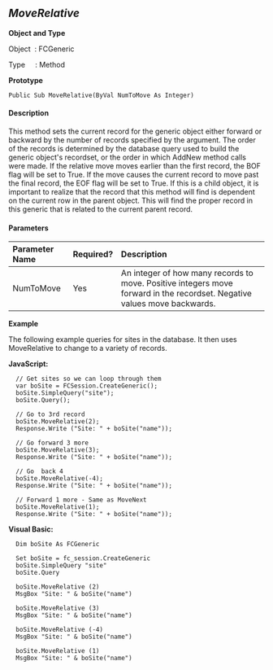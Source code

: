 _MoveRelative_
--------------

**Object and Type**

Object  : FCGeneric

Type     : Method

**Prototype**

```
Public Sub MoveRelative(ByVal NumToMove As Integer)
```

#### Description

This method sets the current record for the generic object either forward or backward by the number of records specified by the argument. The order of the records is determined by the database query used to build the generic object's recordset, or the order in which AddNew method calls were made. If the relative move moves earlier than the first record, the BOF flag will be set to True. If the move causes the current record to move past the final record, the EOF flag will be set to True. If this is a child object, it is important to realize that the record that this method will find is dependent on the current row in the parent object. This will find the proper record in this generic that is related to the current parent record.

#### Parameters

| Parameter Name | Required? | Description |
|:--- |:--- |:--- |
| NumToMove | Yes | An integer of how many records to move. Positive integers move forward in the recordset. Negative values move backwards. |

**Example**

The following example queries for sites in the database. It then uses MoveRelative to change to a variety of records.

**JavaScript:**
```
  // Get sites so we can loop through them
  var boSite = FCSession.CreateGeneric();
  boSite.SimpleQuery("site");
  boSite.Query();

  // Go to 3rd record
  boSite.MoveRelative(2);
  Response.Write ("Site: " + boSite("name"));  

  // Go forward 3 more 
  boSite.MoveRelative(3);
  Response.Write ("Site: " + boSite("name"));  

  // Go  back 4
  boSite.MoveRelative(-4);
  Response.Write ("Site: " + boSite("name"));  

  // Forward 1 more - Same as MoveNext
  boSite.MoveRelative(1);
  Response.Write ("Site: " + boSite("name"));  
```

**Visual Basic:**
```
  Dim boSite As FCGeneric

  Set boSite = fc_session.CreateGeneric
  boSite.SimpleQuery "site"
  boSite.Query

  boSite.MoveRelative (2)
  MsgBox "Site: " & boSite("name")

  boSite.MoveRelative (3)
  MsgBox "Site: " & boSite("name")

  boSite.MoveRelative (-4)
  MsgBox "Site: " & boSite("name")

  boSite.MoveRelative (1)
  MsgBox "Site: " & boSite("name")
```